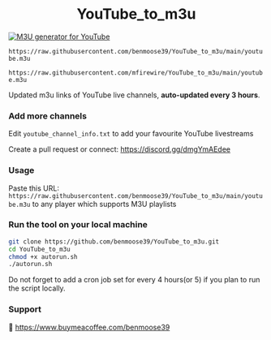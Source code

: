 
<h1 align="center"> YouTube_to_m3u </h1>

[![M3U generator for YouTube](https://github.com/benmoose39/YouTube_to_m3u/actions/workflows/m3u_Generator.yml/badge.svg)](https://github.com/benmoose39/YouTube_to_m3u/actions/workflows/m3u_Generator.yml)

`https://raw.githubusercontent.com/benmoose39/YouTube_to_m3u/main/youtube.m3u`

`https://raw.githubusercontent.com/mfirewire/YouTube_to_m3u/main/youtube.m3u`

Updated m3u links of YouTube live channels, **auto-updated every 3 hours**.


### Add more channels
Edit `youtube_channel_info.txt` to add your favourite YouTube livestreams

Create a pull request or connect: https://discord.gg/dmgYmAEdee

### Usage
Paste this URL: `https://raw.githubusercontent.com/benmoose39/YouTube_to_m3u/main/youtube.m3u` to any player which supports M3U playlists

### Run the tool on your local machine
``` bash
git clone https://github.com/benmoose39/YouTube_to_m3u.git
cd YouTube_to_m3u
chmod +x autorun.sh
./autorun.sh
```

Do not forget to add a cron job set for every 4 hours(or 5) if you plan to run the script locally.

### Support

🙂 https://www.buymeacoffee.com/benmoose39
